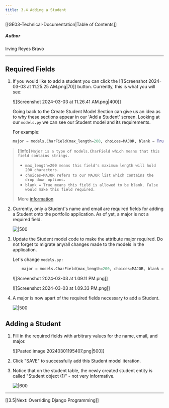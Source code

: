 ```yaml
---
title: 3.4 Adding a Student
---
```

[[GE03-Technical-Documentation|Table of Contents]]
##### Author
Irving Reyes Bravo

***
## Required Fields

1. If you would like to add a student you can click the ![[Screenshot 2024-03-03 at 11.25.25 AM.png|70]] button.
	Currently, this is what you will see:
	
	![[Screenshot 2024-03-03 at 11.26.41 AM.png|400]]
	
	Going back to the Create Student Model Section can give us an idea as to why these sections appear in our 'Add a Student' screen. Looking at our `models.py` we can see our Student model and its requirements. 

	For example:	
	``` python 
	major = models.CharField(max_length=200, choices=MAJOR, blank = True)
	```

>[!info]
> `Major is a type of models.CharField which means that this field contains strings.`
> - `max_length=200 means this field's maximum length will hold 200 characters.`
> - `choices=MAJOR refers to our MAJOR list which contains the drop down options.`
> - `blank = True means this field is allowed to be blank. False would make this field required.`
> 
> More  [information]([https://developer.mozilla.org/en-US/docs/Learn/Server-side/Django/Models)
> 

2. Currently, only a Student's name and email are required fields for adding a Student onto the portfolio application. As of yet, a major is not a required field.

	![|500](https://lh7-us.googleusercontent.com/ebwl7nMo2q-KB3kFMOarfsTdRUrSKH7TP3UcobDV8RGo-BuCcTkkTnsGN381deENk2yDvU8DVTvnAHWIEDDLGXxuW_jZBAYUuBej0YeTnKiL8wZzP7H_cz6mI60i7jLNDo3_QQwCtw8O)

3. Update the Student model code to make the attribute major required. Do not forget to migrate any/all changes made to the models in the application.
	
	Let's change `models.py:`
	``` python 
		major = models.CharField(max_length=200, choices=MAJOR, blank = False)
	```

	![[Screenshot 2024-03-03 at 1.09.11 PM.png]]

	![[Screenshot 2024-03-03 at 1.09.33 PM.png]]

4. A major is now apart of the required fields necessary to add a Student.

	 ![|500](https://lh7-us.googleusercontent.com/JTmdwPHp_irovnwYAUGpmxpGCkBB-QHIKDqyhnRJzl_RWzNGo6X1P6DMdGAIThUsZOGPHs_AN70EK-fj8alQFyzq9H3pe82kbEdC8Cn1nRHNToKUncvWG-qgGF6deS02kU6vr8fNEWKb)

## Adding a Student

1. Fill in the required fields with arbitrary values for the name, email, and major.

	![[Pasted image 20240301195407.png|500]]

2. Click "SAVE"  to successfully add this Student model iteration.
3. Notice that on the student table, the newly created student entity is called "Student object (1)" - not very informative.

	![|600](https://lh7-us.googleusercontent.com/eovivP2YJDslzaysh8Vs6-VZpcmj7i3VTkAHhvd9mAJ8CE7pxS6GM4lGRPEBc51pV4vEKfGGDk04Co5C2fbz3PjfgKX5ffztGtm2jTE-KC_7FDL7IGJDtSsuljr_tRpx2NXGChFoxD8F)


***

[[3.5|Next: Overriding Django Programming]]

